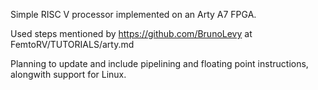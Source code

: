 Simple RISC V processor implemented on an Arty A7 FPGA. 

Used steps mentioned by https://github.com/BrunoLevy at FemtoRV/TUTORIALS/arty.md

Planning to update and include pipelining and floating point instructions, alongwith support for Linux. 

